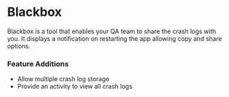 # Blackbox

Blackbox is a tool that enables your QA team to share the crash logs with you. It displays a notification on restarting the app allowing copy and share options.


### Feature Additions
- Allow multiple crash log storage
- Provide an activity to view all crash logs